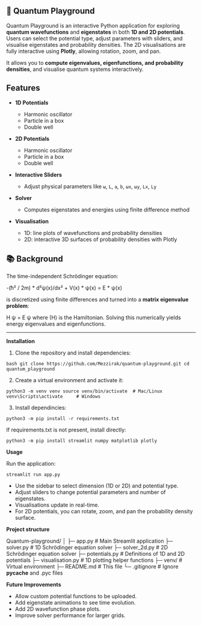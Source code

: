 ## 🌌 Quantum Playground

Quantum Playground is an interactive Python application for exploring **quantum wavefunctions** and **eigenstates** in both **1D and 2D potentials**. Users can select the potential type, adjust parameters with sliders, and visualise eigenstates and probability densities. The 2D visualisations are fully interactive using **Plotly**, allowing rotation, zoom, and pan.

It allows you to **compute eigenvalues, eigenfunctions, and probability densities**, and visualise quantum systems interactively.

## Features

- **1D Potentials**
  - Harmonic oscillator
  - Particle in a box
  - Double well
    
- **2D Potentials**
  - Harmonic oscillator
  - Particle in a box
  - Double well
    
- **Interactive Sliders**
  - Adjust physical parameters like `ω`, `L`, `a`, `b`, `ωx`, `ωy`, `Lx`, `Ly`
    
- **Solver**
  - Computes eigenstates and energies using finite difference method

- **Visualisation**
  - 1D: line plots of wavefunctions and probability densities
  - 2D: interactive 3D surfaces of probability densities with Plotly

## 📚 Background
The time-independent Schrödinger equation:

-(ħ² / 2m) * d²ψ(x)/dx² + V(x) * ψ(x) = E * ψ(x)

is discretized using finite differences and turned into a **matrix eigenvalue problem**:

H ψ = E ψ
where \(H\) is the Hamiltonian. Solving this numerically yields energy eigenvalues and eigenfunctions.

---

**Installation**

1. Clone the repository and install dependencies:

</pre>```bash
git clone https://github.com/Mezzirak/quantum-playground.git
cd quantum_playground```</pre>

2. Create a virtual environment and activate it:

</pre>```
python3 -m venv venv
source venv/bin/activate  # Mac/Linux
venv\Scripts\activate     # Windows ```</pre>

3. Install dependincies:
   
</pre>```python3 -m pip install -r requirements.txt```</pre>

If requirements.txt is not present, install directly:

</pre>```python3 -m pip install streamlit numpy matplotlib plotly```</pre>

**Usage**

Run the application:

</pre>```streamlit run app.py```</pre>

- Use the sidebar to select dimension (1D or 2D) and potential type.
- Adjust sliders to change potential parameters and number of eigenstates.
- Visualisations update in real-time.
- For 2D potentials, you can rotate, zoom, and pan the probability density surface.

**Project structure**

Quantum-playground/
│
├─ app.py                  # Main Streamlit application
├─ solver.py               # 1D Schrödinger equation solver
├─ solver_2d.py            # 2D Schrödinger equation solver
├─ potentials.py           # Definitions of 1D and 2D potentials
├─ visualisation.py        # 1D plotting helper functions
├─ venv/                   # Virtual environment
├─ README.md               # This file
└─ .gitignore              # Ignore __pycache__ and .pyc files

**Future Improvements**

- Allow custom potential functions to be uploaded.
- Add eigenstate animations to see time evolution.
- Add 2D wavefunction phase plots.
- Improve solver performance for larger grids.



